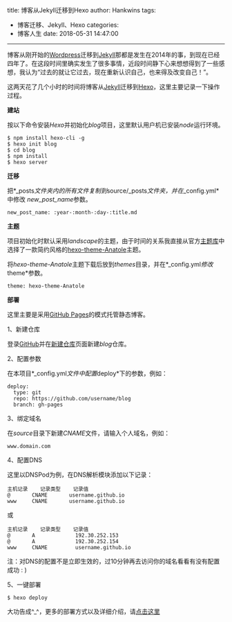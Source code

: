 title: 博客从Jekyll迁移到Hexo
author: Hankwins
tags:
  - 博客迁移、Jekyll、Hexo
categories:
  - 博客人生
date: 2018-05-31 14:47:00
---
博客从刚开始的[Wordpress](https://wordpress.com/)迁移到[Jekyll](https://jekyllrb.com/)那都是发生在2014年的事，到现在已经四年了。在这段时间里确实发生了很多事情，近段时间静下心来想想得到了一些感想，我认为“过去的就让它过去，现在重新认识自己，也来得及改变自己！”。

这两天花了几个小时的时间将博客从[Jekyll](https://jekyllrb.com/)迁移到[Hexo](https://hexo.io/zh-cn/)，这里主要记录一下操作过程。

**建站**

按以下命令安装*Hexo*并初始化*blog*项目，这里默认用户机已安装*node*运行环境。

```
$ npm install hexo-cli -g
$ hexo init blog
$ cd blog
$ npm install
$ hexo server
```


**迁移**

把*_posts*文件夹内的所有文件复制到*source/_posts*文件夹，并在*_config.yml*中修改 *new_post_name*参数。

```
new_post_name: :year-:month-:day-:title.md
```

**主题**

项目初始化时默认采用*landscape*的主题，由于时间的关系我直接从官方[主题库](https://hexo.io/themes/)中选择了一款简约风格的[hexo-theme-Anatole](http://anatole.munen.cc/)主题。

将*hexo-theme-Anatole*主题下载后放到*themes*目录，并在*_config.yml*修改*theme*参数。

```
theme: hexo-theme-Anatole
```

**部署**

这里主要是采用[GitHub Pages](https://pages.github.com/)的模式托管静态博客。

1、新建仓库

登录[GitHub](https://github.com/)并在[新建仓库](https://github.com/new)页面新建*blog*仓库。

2、配置参数

在本项目*_config.yml*文件中配置*deploy*下的参数，例如：

```
deploy:
  type: git
  repo: https://github.com/username/blog
  branch: gh-pages
```

3、绑定域名

在*source*目录下新建*CNAME*文件，请输入个人域名，例如：

```
www.domain.com
```

4、配置DNS

这里以DNSPod为例，在DNS解析模块添加以下记录：

```
主机记录	记录类型	记录值
@  		CNAME		username.github.io
www		CNAME		username.github.io
```

或

```
主机记录	记录类型	记录值
@  		A             192.30.252.153
@  		A             192.30.252.154
www		CNAME         username.github.io
```

注：对DNS的配置不是立即生效的，过10分钟再去访问你的域名看看有没有配置成功 : )

5、一键部署

```
$ hexo deploy
```

大功告成^_^，更多的部署方式以及详细介绍，请[点击这里](https://hexo.io/zh-cn/docs/deployment.html)